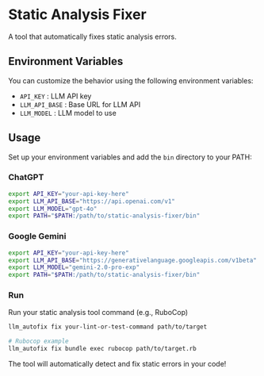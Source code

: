 <!-- @format -->

# Static Analysis Fixer

A tool that automatically fixes static analysis errors.

## Environment Variables

You can customize the behavior using the following environment variables:

- `API_KEY` : LLM API key
- `LLM_API_BASE` : Base URL for LLM API
- `LLM_MODEL` : LLM model to use

## Usage

Set up your environment variables and add the `bin` directory to your PATH:

### ChatGPT

```bash
export API_KEY="your-api-key-here"
export LLM_API_BASE="https://api.openai.com/v1"
export LLM_MODEL="gpt-4o"
export PATH="$PATH:/path/to/static-analysis-fixer/bin"
```

### Google Gemini

```bash
export API_KEY="your-api-key-here"
export LLM_API_BASE="https://generativelanguage.googleapis.com/v1beta"
export LLM_MODEL="gemini-2.0-pro-exp"
export PATH="$PATH:/path/to/static-analysis-fixer/bin"
```

### Run

Run your static analysis tool command (e.g., RuboCop)

```bash
llm_autofix fix your-lint-or-test-command path/to/target

# Rubocop example
llm_autofix fix bundle exec rubocop path/to/target.rb
```

The tool will automatically detect and fix static errors in your code!
